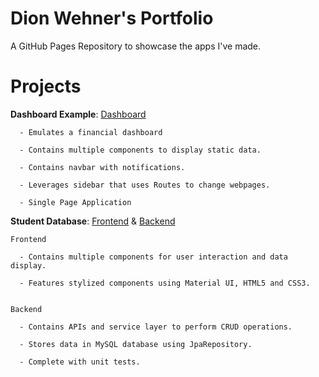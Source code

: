 # Dion Wehner's Portfolio
A GitHub Pages Repository to showcase the apps I've made.

# **Projects**
   **Dashboard Example**: [Dashboard](https://github.com/DionJerome/dashboard-example)
   
      - Emulates a financial dashboard
      
      - Contains multiple components to display static data. 
      
      - Contains navbar with notifications.
      
      - Leverages sidebar that uses Routes to change webpages.
      
      - Single Page Application

  
  **Student Database**: [Frontend](https://github.com/DionJerome/student-fe) & [Backend](https://github.com/DionJerome/student-be)
    
    Frontend
      
      - Contains multiple components for user interaction and data display.
      
      - Features stylized components using Material UI, HTML5 and CSS3.
      
      
    Backend
      
      - Contains APIs and service layer to perform CRUD operations. 
      
      - Stores data in MySQL database using JpaRepository.
      
      - Complete with unit tests.
